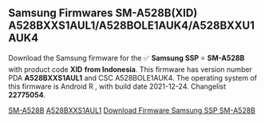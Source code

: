 <h2>Samsung Firmwares SM-A528B(XID) A528BXXS1AUL1/A528BOLE1AUK4/A528BXXU1AUK4</h2>
Download the Samsung firmware for the ✅ <strong>Samsung SSP </strong> ⭐ <strong>SM-A528B</strong> with product code <strong>XID</strong> <strong> from Indonesia</strong>. This firmware has version number PDA <strong>A528BXXS1AUL1</strong> and CSC A528BOLE1AUK4. The operating system of this firmware is Android R , with build date 2021-12-24. Changelist <strong>22775054</strong>.

[SM-A528B](https://samfirm.shop/samsung/model/SM-A528B)
[A528BXXS1AUL1](https://samfirm.shop/samsung/pda/A528BXXS1AUL1)
[Download Firmware Samsung SSP SM-A528B](https://samfirm.shop/samsung/firmware/485353)
